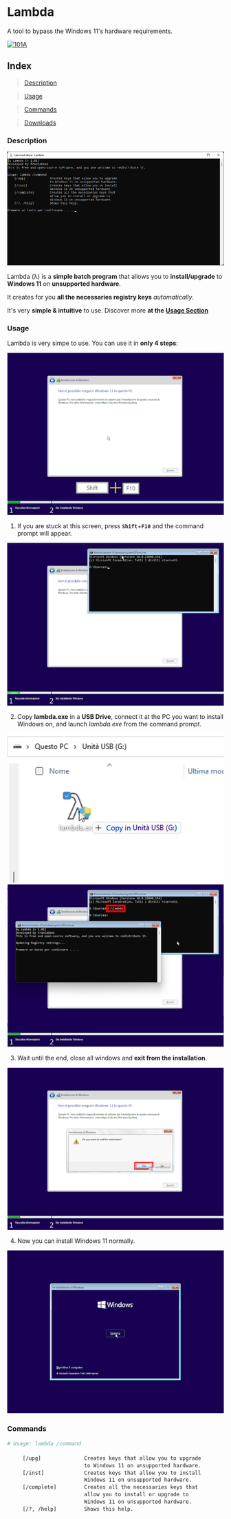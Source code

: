 # Lambda
A tool to bypass the Windows 11's hardware requirements.

[![101A](https://img.shields.io/badge/Go_to-releases-brightgreen?labelColor=009900&logo=github&logoColor=white)](https://github.com/franzageek/lambda/releases)

## Index

> [Description](https://github.com/franzageek/lambda/blob/main/README.md#description)

> [Usage](https://github.com/franzageek/lambda/blob/main/README.md#usage)

> [Commands](https://github.com/franzageek/lambda/blob/main/README.md#commands)

> [Downloads](https://github.com/franzageek/lambda/blob/main/downloads.md)



### Description

![](https://github.com/franzageek/lambda/blob/images/screenshot.png)

Lambda (λ) is a **simple batch program** that allows you to **install/upgrade** to **Windows 11** on **unsupported hardware**.

It creates for you **all the necessaries registry keys** *automatically*.

It's very **simple & intuitive** to use. Discover more **at the** [**Usage Section**](https://github.com/franzageek/lambda/blob/main/README.md#usage)




### Usage

Lambda is very simpe to use.
You can use it in **only 4 steps**: 

![](https://github.com/franzageek/lambda/blob/images/screenshot-2.png)

1) If you are stuck at this screen, press **`Shift`**+**`F10`** and the command prompt will appear.

![](https://github.com/franzageek/lambda/blob/images/screenshot-3.png)

2) Copy **lambda.exe** in a **USB Drive**, connect it at the PC you want to install Windows on, and launch *lambda.exe* from the command prompt.

![](https://github.com/franzageek/lambda/blob/images/screenshot-4.png) ![](https://github.com/franzageek/lambda/blob/images/screenshot-6.png)

3) Wait until the end, close all windows and **exit from the installation**.

![](https://github.com/franzageek/lambda/blob/images/screenshot-7.png)

4) Now you can install Windows 11 normally.

![](https://github.com/franzageek/lambda/blob/images/screenshot-8.png)


### Commands

```bash
# Usage: lambda /command

     [/upg]              Creates keys that allow you to upgrade 
                         to Windows 11 on unsupported hardware.
     [/inst]             Creates keys that allow you to install 
                         Windows 11 on unsupported hardware.
     [/complete]         Creates all the necessaries keys that 
                         allow you to install or upgrade to
                         Windows 11 on unsupported hardware.
     [/?, /help]         Shows this help.
```




